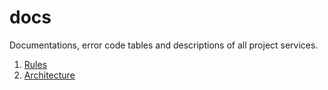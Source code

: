 # docs
Documentations, error code tables and descriptions of all project services.

1. [Rules](/docs/rules)
2. [Architecture](/docs/architecture)
